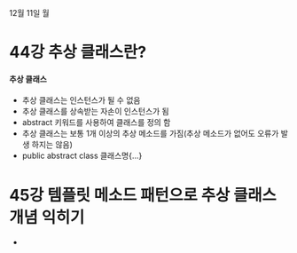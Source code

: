 12월 11일 월

# 44강 추상 클래스란?

#### 추상 클래스
- 추상 클래스는 인스턴스가 될 수 없음
- 추상 클래스를 상속받는 자손이 인스턴스가 됨
- abstract 키워드를 사용하여 클래스를 정의 함
- 추상 클래스는 보통 1개 이상의 추상 메소드를 가짐(추상 메소드가 없어도 오류가 발생 하지는 않음)
- public abstract class 클래스명{...}



# 45강 템플릿 메소드 패턴으로 추상 클래스 개념 익히기
- 